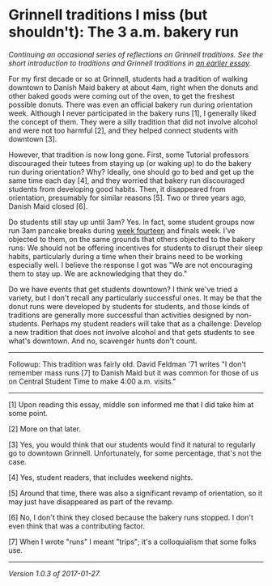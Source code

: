 Grinnell traditions I miss (but shouldn't): The 3 a.m. bakery run
=================================================================

*Continuing an occasional series of reflections on Grinnell traditions.
See the short introduction to traditions and Grinnell traditions
in [an earlier essay](grinnell-trads-pipe-cleaner).*

For my first decade or so at Grinnell, students had a tradition of
walking downtown to Danish Maid bakery at about 4am, right when the
donuts and other baked goods were coming out of the oven, to get the
freshest possible donuts.  There was even an official bakery run during
orientation week.  Although I never participated in the bakery runs [1], I
generally liked the concept of them.  They were a silly tradition that
did not involve alcohol and were not too harmful [2], and they helped
connect students with downtown [3].

However, that tradition is now long gone.  First, some Tutorial
professors discouraged their tutees from staying up (or waking up) to
do the bakery run during orientation?  Why?  Ideally, one should go
to bed and get up the same time each day [4], and they worried that
bakery run discouraged students from developing good habits.  Then,
it disappeared from orientation, presumably for similar reasons [5].
Two or three years ago, Danish Maid closed [6].

Do students still stay up until 3am?  Yes.  In fact, some student groups
now run 3am pancake breaks during [week fourteen](naming-week-14) and
finals week.  I've objected to them, on the same grounds that others
objected to the bakery runs: We should not be offering incentives for
students to disrupt their sleep habits, particularly during a time when
their brains need to be working especially well.  I believe the response
I got was "We are not encouraging them to stay up.  We are acknowledging
that they do."

Do we have events that get students downtown?  I think we've tried a
variety, but I don't recall any particularly successful ones.  It may
be that the donut runs were developed by students for students, and
those kinds of traditions are generally more successful than activities
designed by non-students.  Perhaps my student readers will take that
as a challenge: Develop a new tradition that does not involve alcohol
and that gets students to see what's downtown.  And no, scavenger hunts
don't count.

---

Followup: This tradition was fairly old.  David Feldman '71 writes "I
don't remember mass runs [7] to Danish Maid but it was common for those
of us on Central Student Time to make 4:00 a.m. visits."

---

[1] Upon reading this essay, middle son informed me that I did take him
at some point.

[2] More on that later.

[3] Yes, you would think that our students would find it natural to 
regularly go to downtown Grinnell.  Unfortunately, for some percentage,
that's not the case.

[4] Yes, student readers, that includes weekend nights.

[5] Around that time, there was also a significant revamp of
orientation, so it may just have disappeared as part of the revamp.

[6] No, I don't think they closed because the bakery runs stopped.
I don't even think that was a contributing factor.

[7] When I wrote "runs" I meant "trips"; it's a colloquialism that some
folks use.

---

*Version 1.0.3 of 2017-01-27.*
